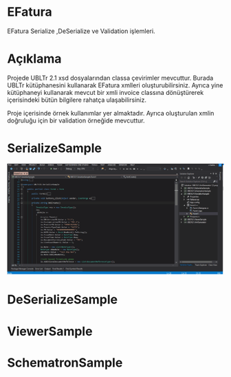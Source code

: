 # EFatura
EFatura Serialize ,DeSerialize ve Validation işlemleri.

# Açıklama
Projede UBLTr 2.1 xsd dosyalarından classa çevirimler mevcuttur. Burada UBLTr kütüphanesini kullanarak EFatura xmlleri oluşturubilirsiniz.
Ayrıca yine kütüphaneyi kullanarak mevcut bir xmli invoice classına dönüştürerek içerisindeki bütün bilgilere rahatça ulaşabilirsiniz.

Proje içerisinde örnek kullanımlar yer almaktadır. Ayrıca oluşturulan xmlin doğruluğu için bir validation örneğide mevcuttur. 

# SerializeSample 
![ListviewClassHelper2.gif](https://github.com/HakanUcaar/EFatura/blob/master/EFatSerialize.gif)


# DeSerializeSample

# ViewerSample

# SchematronSample
